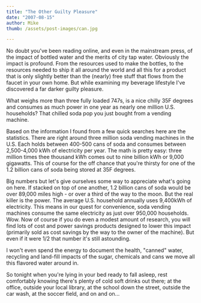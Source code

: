 ```yaml
---
title: "The Other Guilty Pleasure"
date: "2007-08-15"
author: Mike
thumb: /assets/post-images/can.jpg

---
```


No doubt you've been reading online, and even in the mainstream press, of the impact of bottled water and the merits of city tap water. Obviously the impact is profound. From the resources used to make the bottles, to the resources needed to ship it all around the world and all this for a product that is only slightly better than the (nearly) free stuff that flows from the faucet in your own home. But while examining my beverage lifestyle I've discovered a far darker guilty pleasure.

What weighs more than three fully loaded 747s, is a nice chilly 35F degrees and consumes as much power in one year as nearly one million U.S. households? That chilled soda pop you just bought from a vending machine.

Based on the information I found from a few quick searches here are the statistics. There are right around three million soda vending machines in the U.S. Each holds between 400-500 cans of soda and consumes between 2,500-4,000 kWh of electricity per year. The math is pretty easy: three million times thee thousand kWh comes out to nine billion kWh or 9,000 gigawatts. This of course for the off chance that you're thirsty for one of the 1.2 billion cans of soda being stored at 35F degrees.

Big numbers but let's give ourselves some way to appreciate what's going on here. If stacked on top of one another, 1.2 billion cans of soda would be over 89,000 miles high - or over a third of the way to the moon. But the real killer is the power. The average U.S. household annually uses 9,400kWh of electricity. This means in our quest for convenience, soda vending machines consume the same electricity as just over 950,000 households. Wow. Now of course if you do even a modest amount of research, you will find lots of cost and power savings products designed to lower this impact (primarily sold as cost savings by the way to the owner of the machine). But even if it were 1/2 that number it's still astounding.

I won't even spend the energy to document the health, "canned" water, recycling and land-fill impacts of the sugar, chemicals and cans we move all this flavored water around in.

So tonight when you're lying in your bed ready to fall asleep, rest comfortably knowing there's plenty of cold soft drinks out there; at the office, outside your local library, at the school down the street, outside the car wash, at the soccer field, and on and on...
